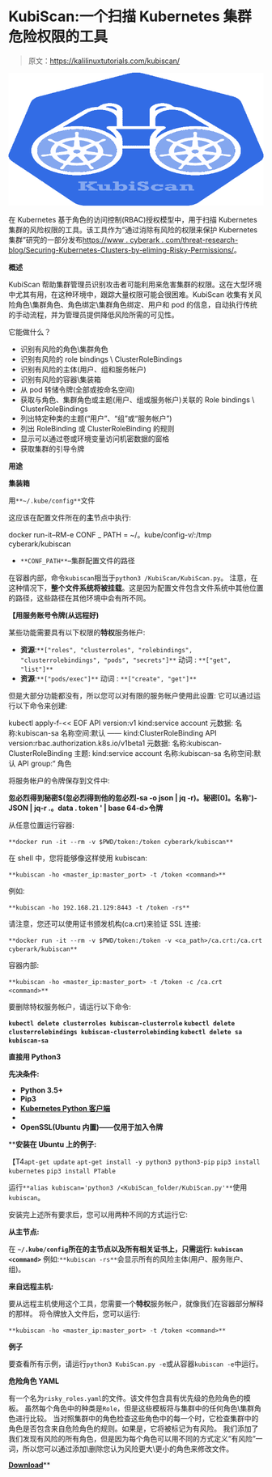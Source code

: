 # KubiScan:一个扫描 Kubernetes 集群危险权限的工具

> 原文：<https://kalilinuxtutorials.com/kubiscan/>

[![KubiScan : A Tool To Scan Kubernetes Cluster For Risky Permissions](img/293c1b7966eed23d000bf618bd908564.png "KubiScan : A Tool To Scan Kubernetes Cluster For Risky Permissions")](https://1.bp.blogspot.com/-79tXbwARPkU/YIfcm05lzsI/AAAAAAAAI2o/FNfnU97EH6A5TfTyaOO0yc9SXgrQ7-_kwCLcBGAsYHQ/s728/kubiscan_logo%2B%25281%2529.png)

在 Kubernetes 基于角色的访问控制(RBAC)授权模型中，用于扫描 Kubernetes 集群的风险权限的工具。该工具作为“通过消除有风险的权限来保护 Kubernetes 集群”研究的一部分发布[https://www . cyberark . com/threat-research-blog/Securing-Kubernetes-Clusters-by-eliming-Risky-Permissions/](https://www.cyberark.com/threat-research-blog/securing-kubernetes-clusters-by-eliminating-risky-permissions/)。

**概述**

KubiScan 帮助集群管理员识别攻击者可能利用来危害集群的权限。这在大型环境中尤其有用，在这种环境中，跟踪大量权限可能会很困难。KubiScan 收集有关风险角色\集群角色、角色绑定\集群角色绑定、用户和 pod 的信息，自动执行传统的手动流程，并为管理员提供降低风险所需的可见性。

它能做什么？

*   识别有风险的角色\集群角色
*   识别有风险的 role bindings \ ClusterRoleBindings
*   识别有风险的主体(用户、组和服务帐户)
*   识别有风险的容器\集装箱
*   从 pod 转储令牌(全部或按命名空间)
*   获取与角色、集群角色或主题(用户、组或服务帐户)关联的 Role bindings \ ClusterRoleBindings
*   列出特定种类的主题(“用户”、“组”或“服务帐户”)
*   列出 RoleBinding 或 ClusterRoleBinding 的规则
*   显示可以通过卷或环境变量访问机密数据的窗格
*   获取集群的引导令牌

**用途**

**集装箱**

用`**~/.kube/config**`文件

这应该在配置文件所在的**主**节点中执行:

docker run-it–RM-e CONF _ PATH = ~/。kube/config-v/:/tmp cyberark/kubiscan

*   `**CONF_PATH**`–集群配置文件的路径

在容器内部，命令`kubiscan`相当于`python3 /KubiScan/KubiScan.py`。
注意，在这种情况下，**整个文件系统将被挂载**。这是因为配置文件包含文件系统中其他位置的路径，这些路径在其他环境中会有所不同。

**【用服务账号令牌(从远程好)**

某些功能需要具有以下权限的**特权**服务帐户:

*   **资源**:`**["roles", "clusterroles", "rolebindings", "clusterrolebindings", "pods", "secrets"]**`
    动词 : `**["get", "list"]**`
*   **资源**:`**["pods/exec"]**`
    动词 : `**["create", "get"]**`

但是大部分功能都没有，所以您可以对有限的服务帐户使用此设置:
它可以通过运行以下命令来创建:

kubectl apply-f-<< EOF
API version:v1
kind:service account
元数据:
名称:kubiscan-sa
名称空间:默认
——
kind:ClusterRoleBinding
API version:rbac.authorization.k8s.io/v1beta1
元数据:
名称:kubiscan-ClusterRoleBinding
主题:
kind:service account
名称:kubiscan-sa
名称空间:默认
API group:“
角色

将服务帐户的令牌保存到文件中:

**忽必烈得到秘密$(忽必烈得到他的忽必烈-sa -o json | jq -r)。秘密[0]。名称')-JSON | jq-r .。data . token ' | base 64-d>令牌**

从任意位置运行容器:

`**docker run -it --rm -v $PWD/token:/token cyberark/kubiscan**`

在 shell 中，您将能够像这样使用 kubiscan:

`**kubiscan -ho <master_ip:master_port> -t /token <command>**`

例如:

`**kubiscan -ho 192.168.21.129:8443 -t /token -rs**`

请注意，您还可以使用证书颁发机构(ca.crt)来验证 SSL 连接:

`**docker run -it --rm -v $PWD/token:/token -v <ca_path>/ca.crt:/ca.crt cyberark/kubiscan**`

容器内部:

`**kubiscan -ho <master_ip:master_port> -t /token -c /ca.crt <command>**`

要删除特权服务帐户，请运行以下命令:

**`kubectl delete clusterroles kubiscan-clusterrole`
`kubectl delete clusterrolebindings kubiscan-clusterrolebinding`
`kubectl delete sa kubiscan-sa`**

**直接用 Python3**

**先决条件:**

*   **Python 3.5+**
*   **Pip3**
*   [**Kubernetes Python 客户端**](https://github.com/kubernetes-client/python)
*   [](https://pypi.org/project/PTable)
*   ****OpenSSL**(Ubuntu 内置)——仅用于加入令牌**

 ****安装在 Ubuntu 上的例子:**

【T4`apt-get update`
`apt-get install -y python3 python3-pip`
`pip3 install kubernetes`
`pip3 install PTable`

运行`**alias kubiscan='python3 /<KubiScan_folder/KubiScan.py'**`使用`kubiscan`。

安装完上述所有要求后，您可以用两种不同的方式运行它:

**从主节点:**

在 **`~/.kube/config`所在的主节点以及所有相关证书上，只需运行:
`kubiscan <command>`**
例如:`**kubiscan -rs**`会显示所有的风险主体(用户、服务账户、组)。

**来自远程主机:**

要从远程主机使用这个工具，您需要一个**特权**服务帐户，就像我们在容器部分解释的那样。
将令牌放入文件后，您可以运行:

`**kubiscan -ho <master_ip:master_port> -t /token <command>**`

**例子**

要查看所有示例，请运行`python3 KubiScan.py -e`或从容器`kubiscan -e`中运行。

**危险角色 YAML**

有一个名为`risky_roles.yaml`的文件。该文件包含具有优先级的危险角色的模板。
虽然每个角色中的种类是`Role`，但是这些模板将与集群中的任何角色\集群角色进行比较。
当对照集群中的角色检查这些角色中的每一个时，它检查集群中的角色是否包含来自危险角色的规则。如果是，它将被标记为有风险。
我们添加了我们发现有风险的所有角色，但是因为每个角色可以用不同的方式定义“有风险”一词，所以您可以通过添加\删除您认为风险更大\更小的角色来修改文件。

[**Download**](https://github.com/cyberark/KubiScan)**